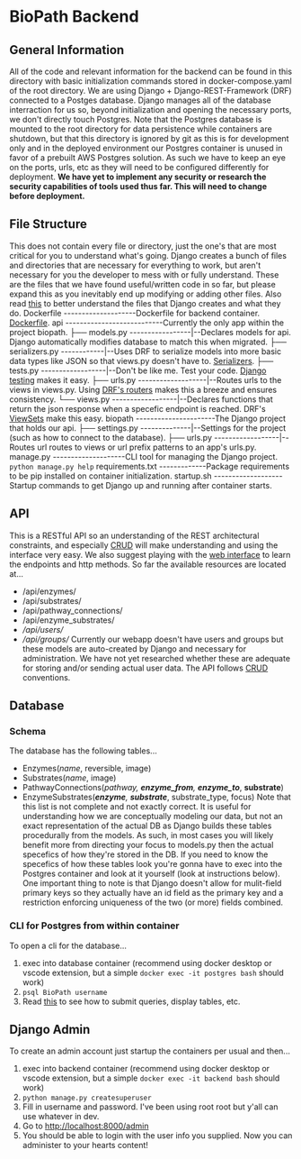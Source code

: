 # BioPath Backend
## General Information
All of the code and relevant information for the backend can be found in this directory with basic initialization commands stored in docker-compose.yaml of the root directory. We are using Django + Django-REST-Framework (DRF) connected to a Postges database. Django manages all of the database interraction for us so, beyond initialization and opening the necessary ports, we don't directly touch Postgres. Note that the Postgres database is mounted to the root directory for data persistence while containers are shutdown, but that this directory is ignored by git as this is for development only and in the deployed environment our Postgres container is unused in favor of a prebuilt AWS Postgres solution. As such we have to keep an eye on the ports, urls, etc as they will need to be configured differently for deployment.
**We have yet to implement any security or research the security capabilities of tools used thus far. This will need to change before deployment.**

## File Structure
This does not contain every file or directory, just the one's that are most critical for you to understand what's going. Django creates a bunch of files and directories that are necessary for everything to work, but aren't necessary for you the developer to mess with or fully understand. These are the files that we have found useful/written code in so far, but please expand this as you inevitably end up modifying or adding other files. Also read [this](https://techvidvan.com/tutorials/django-project-structure-layout/) to better understand the files that Django creates and what they do.
Dockerfile --------------------Dockerfile for backend container. [Dockerfile](https://www.cloudbees.com/blog/what-is-a-dockerfile).
api ---------------------------Currently the only app within the project biopath.
├── models.py -----------------|--Declares models for api. Django automatically modifies database to match this when migrated.
├── serializers.py ------------|--Uses DRF to serialize models into more basic data types like JSON so that views.py doesn't have to. [Serializers](https://www.django-rest-framework.org/api-guide/serializers/).
├── tests.py ------------------|--Don't be like me. Test your code. [Django testing](https://docs.djangoproject.com/en/4.1/topics/testing/overview/) makes it easy.
├── urls.py -------------------|--Routes urls to the views in views.py. Using [DRF's routers](https://www.django-rest-framework.org/api-guide/routers/) makes this a breeze and ensures consistency.
└── views.py ------------------|--Declares functions that return the json response when a specefic endpoint is reached. DRF's [ViewSets](https://www.django-rest-framework.org/api-guide/viewsets/) make this easy.
biopath ----------------------The Django project that holds our api.
├── settings.py --------------|--Settings for the project (such as how to connect to the database).
├── urls.py ------------------|--Routes url routes to views or url prefix patterns to an app's urls.py.
manage.py --------------------CLI tool for managing the Django project. `python manage.py help`
requirements.txt -------------Package requirements to be pip installed on container initialization.
startup.sh -------------------Startup commands to get Django up and running after container starts.

## API
This is a RESTful API so an understanding of the REST architectural constraints, and especially [CRUD](https://www.codecademy.com/article/what-is-crud) will make understanding and using the interface very easy. We also suggest playing with the [web interface](http://localhost:8000/api) to learn the endpoints and http methods.
So far the available resources are located at...
* /api/enzymes/
* /api/substrates/
* /api/pathway_connections/
* /api/enzyme_substrates/
* */api/users/*
* */api/groups/*
Currently our webapp doesn't have users and groups but these models are auto-created by Django and necessary for administration. We have not yet researched whether these are adequate for storing and/or sending actual user data.
The API follows [CRUD](https://www.codecademy.com/article/what-is-crud) conventions.

## Database
### Schema
The database has the following tables...
* Enzymes(*name*, reversible, image)
* Substrates(*name*, image)
* PathwayConnections(*pathway, **enzyme_from**, **enzyme_to***, **substrate**)
* EnzymeSubstrates(***enzyme**, **substrate***, substrate_type, focus)
Note that this list is not complete and not exactly correct. It is useful for understanding how we are conceptually modeling our data, but not an exact representation of the actual DB as Django builds these tables procedurally from the models. As such, in most cases you will likely benefit more from directing your focus to models.py then the actual specefics of how they're stored in the DB. If you need to know the specefics of how these tables look you're gonna have to exec into the Postgres container and look at it yourself (look at instructions below). One important thing to note is that Django doesn't allow for mulit-field primary keys so they actually have an id field as the primary key and a restriction enforcing uniqueness of the two (or more) fields combined.

### CLI for Postgres from within container
To open a cli for the database...
1. exec into database container (recommend using docker desktop or vscode extension, but a simple `docker exec -it postgres bash` should work)
1. `psql BioPath username`
1. Read [this](https://tomcam.github.io/postgres/#getting-information-about-databases) to see how to submit queries, display tables, etc.

## Django Admin
To create an admin account just startup the containers per usual and then...
1. exec into backend container (recommend using docker desktop or vscode extension, but a simple `docker exec -it backend bash` should work)
1. `python manage.py createsuperuser`
1. Fill in username and password. I've been using root root but y'all can use whatever in dev.
1. Go to [http://localhost:8000/admin](http://localhost:8000/admin)
1. You should be able to login with the user info you supplied. Now you can administer to your hearts content!